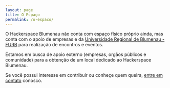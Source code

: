 ```yaml
---
layout: page
title: O Espaço
permalink: /o-espaco/
---
```


O Hackerspace Blumenau não conta com espaço físico próprio ainda, mas conta com o apoio de empresas e da [Universidade Regional de Blumenau - FURB](http://www.furb.br/) para realização de encontros e eventos.

Estamos em busca de apoio externo (empresas, orgãos públicos e comunidade) para a obtenção de um local dedicado ao Hackerspace Blumenau.

Se você possui interesse em contribuir ou conheçe quem queira, [entre em contato](/contato/) conosco.
